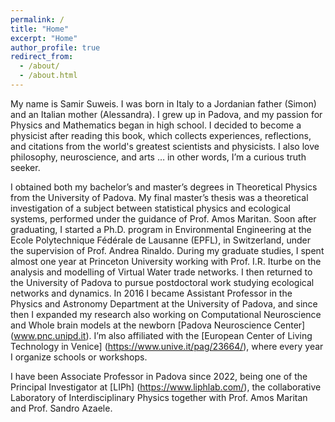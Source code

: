 ```yaml
---
permalink: /
title: "Home"
excerpt: "Home"
author_profile: true
redirect_from:
  - /about/
  - /about.html
---
```



My name is Samir Suweis. I was born in Italy to a Jordanian father (Simon) and an Italian mother (Alessandra). I grew up in Padova, and my passion for Physics and Mathematics began in high school. I decided to become a physicist after reading this book, which collects experiences, reflections, and citations from the world's greatest scientists and physicists. I also love philosophy, neuroscience, and arts … in other words, I’m a curious truth seeker.

I obtained both my bachelor’s and master’s degrees in Theoretical Physics from the University of Padova. My final master’s thesis was a theoretical investigation of a subject between statistical physics and ecological systems, performed under the guidance of Prof. Amos Maritan. Soon after graduating, I started a Ph.D. program in Environmental Engineering at the Ecole Polytechnique Fédérale de Lausanne (EPFL), in Switzerland, under the supervision of Prof. Andrea Rinaldo. During my graduate studies, I spent almost one year at Princeton University working with Prof. I.R. Iturbe on the analysis and modelling of Virtual Water trade networks. I then returned to the University of Padova to pursue postdoctoral work studying ecological networks and dynamics. In 2016 I became Assistant Professor in the Physics and Astronomy Department at the University of Padova, and since then I expanded my research also working on Computational Neuroscience and Whole brain models at the newborn [Padova Neuroscience Center] (www.pnc.unipd.it). I’m also affiliated with the [European Center of Living Technology in Venice] (https://www.unive.it/pag/23664/), where every year I organize schools or workshops.

I have been Associate Professor in Padova since 2022, being one of the Principal Investigator at [LIPh] (https://www.liphlab.com/), the collaborative Laboratory of Interdisciplinary Physics together with Prof. Amos Maritan and Prof. Sandro Azaele. 




